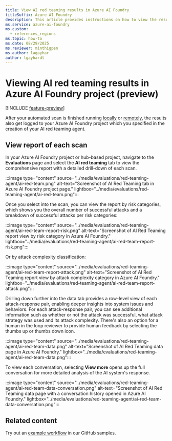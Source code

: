 ```yaml
---
title: View AI red teaming results in Azure AI Foundry
titleSuffix: Azure AI Foundry
description: This article provides instructions on how to view the results of the AI red teaming agent's scan of a Generative AI application in Azure AI Foundry.
ms.service: azure-ai-foundry
ms.custom:
  - references_regions
ms.topic: how-to
ms.date: 08/29/2025
ms.reviewer: minthigpen
ms.author: lagayhar
author: lgayhardt
---
```


# Viewing AI red teaming results in Azure AI Foundry project (preview)

[!INCLUDE [feature-preview](../includes/feature-preview.md)]

After your automated scan is finished running [locally](./develop/run-scans-ai-red-teaming-agent.md) or [remotely](./develop/run-ai-red-teaming-cloud.md), the results also get logged to your Azure AI Foundry project which you specified in the creation of your AI red teaming agent.

## View report of each scan

In your Azure AI Foundry project or hub-based project, navigate to the **Evaluations** page and select the **AI red teaming** tab to view the comprehensive report with a detailed drill-down of each scan.

:::image type="content" source="../media/evaluations/red-teaming-agent/ai-red-team.png" alt-text="Screenshot of AI Red Teaming tab in Azure AI Foundry project page." lightbox="../media/evaluations/red-teaming-agent/ai-red-team.png":::

Once you select into the scan, you can view the report by risk categories, which shows you the overall number of successful attacks and a breakdown of successful attacks per risk categories:

:::image type="content" source="../media/evaluations/red-teaming-agent/ai-red-team-report-risk.png" alt-text="Screenshot of AI Red Teaming report view by risk category in Azure AI Foundry." lightbox="../media/evaluations/red-teaming-agent/ai-red-team-report-risk.png":::

Or by attack complexity classification:

:::image type="content" source="../media/evaluations/red-teaming-agent/ai-red-team-report-attack.png" alt-text="Screenshot of AI Red Teaming report view by attack complexity category in Azure AI Foundry." lightbox="../media/evaluations/red-teaming-agent/ai-red-team-report-attack.png":::

Drilling down further into the data tab provides a row-level view of each attack-response pair, enabling deeper insights into system issues and behaviors. For each attack-response pair, you can see additional information such as whether or not the attack was successful, what attack strategy was used and its attack complexity. There's also an option for a human in the loop reviewer to provide human feedback by selecting the thumbs up or thumbs down icon.

:::image type="content" source="../media/evaluations/red-teaming-agent/ai-red-team-data.png" alt-text="Screenshot of AI Red Teaming data page in Azure AI Foundry." lightbox="../media/evaluations/red-teaming-agent/ai-red-team-data.png":::

To view each conversation, selecting **View more** opens up the full conversation for more detailed analysis of the AI system's response.

:::image type="content" source="../media/evaluations/red-teaming-agent/ai-red-team-data-conversation.png" alt-text="Screenshot of AI Red Teaming data page with a conversation history opened in Azure AI Foundry." lightbox="../media/evaluations/red-teaming-agent/ai-red-team-data-conversation.png":::

## Related content

Try out an [example workflow](https://aka.ms/airedteamingagent-sample) in our GitHub samples.
